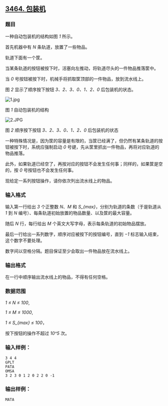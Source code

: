 ## [3464. 包装机](https://www.acwing.com/problem/content/3467/)

### 题目

一种自动包装机的结构如图 *1* 所示。

首先机器中有 *N* 条轨道，放置了一些物品。

轨道下面有一个筐。

当某条轨道的按钮被按下时，活塞向左推动，将轨道尽头的一件物品推落筐中。

当 *0* 号按钮被按下时，机械手将抓取筐顶部的一件物品，放到流水线上。

图 *2* 显示了顺序按下按钮 *3、2、3、0、1、2、0* 后包装机的状态。

 ![1.jpg](https://cdn.acwing.com/media/article/image/2021/05/01/19_f841cb50aa-1.jpg)

图 *1* 自动包装机的结构

 ![2.JPG](https://cdn.acwing.com/media/article/image/2021/05/01/19_0869fd21aa-2.JPG)

图 *2* 顺序按下按钮 *3、2、3、0、1、2、0* 后包装机的状态

一种特殊情况是，因为筐的容量是有限的，当筐已经满了，但仍然有某条轨道的按钮被按下时，系统应强制启动 *0* 号键，先从筐里抓出一件物品，再将对应轨道的物品推落。

此外，如果轨道已经空了，再按对应的按钮不会发生任何事；同样的，如果筐是空的，按 *0* 号按钮也不会发生任何事。

现给定一系列按钮操作，请你依次列出流水线上的物品。

### 输入格式

输入第一行给出 *3* 个正整数 *N*、*M* 和 *S_{max}*，分别为轨道的条数（于是轨道从 *1* 到 *N* 编号）、每条轨道初始放置的物品数量、以及筐的最大容量。

随后 *N* 行，每行给出 *M* 个英文大写字母，表示每条轨道的初始物品摆放。

最后一行给出一系列数字，顺序对应被按下的按钮编号，直到 *−1* 标志输入结束，这个数字不要处理。

数字间以空格分隔。题目保证至少会取出一件物品放在流水线上。

### 输出格式

在一行中顺序输出流水线上的物品，不得有任何空格。

### 数据范围

*1 ≤ N ≤ 100*,

*1 ≤ M ≤ 1000*,

*1 ≤ S_{max} ≤ 100*，

按下按钮的操作不超过 *10^5* 次。

### 输入样例：

```
3 4 4
GPLT
PATA
OMSA
3 2 3 0 1 2 0 2 2 0 -1
```

### 输出样例：

```
MATA
```
